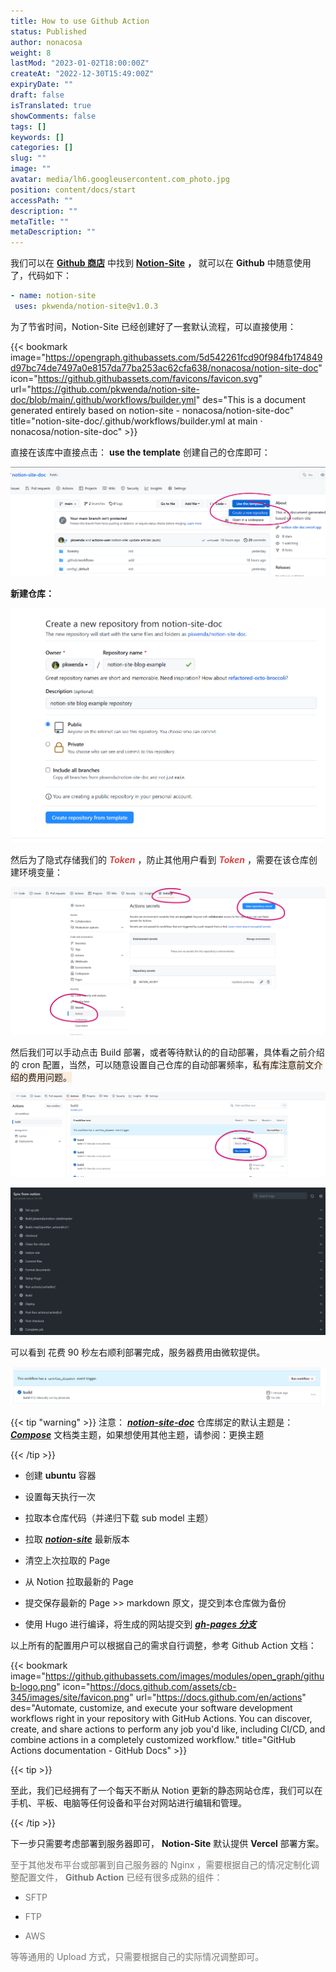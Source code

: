 ```yaml
---
title: How to use Github Action
status: Published
author: nonacosa
weight: 8
lastMod: "2023-01-02T18:00:00Z"
createAt: "2022-12-30T15:49:00Z"
expiryDate: ""
draft: false
isTranslated: true
showComments: false
tags: []
keywords: []
categories: []
slug: ""
image: ""
avatar: media/lh6.googleusercontent.com_photo.jpg
position: content/docs/start
accessPath: ""
description: ""
metaTitle: ""
metaDescription: ""
---
```

我们可以在 **[Github 商店](https://github.com/marketplace)** 中找到 **[Notion-Site](https://github.com/marketplace/actions/notion-site)**  **，** 就可以在 **Github** 中随意使用了，代码如下：


 ```yaml
 - name: notion-site
  uses: pkwenda/notion-site@v1.0.3
 ```
 <!--more-->为了节省时间，Notion-Site 已经创建好了一套默认流程，可以直接使用：

{{< bookmark image="https://opengraph.githubassets.com/5d542261fcd90f984fb174849d97bc74de7497a0e8157da77ba253ac62cfa638/nonacosa/notion-site-doc" icon="https://github.githubassets.com/favicons/favicon.svg" url="https://github.com/pkwenda/notion-site-doc/blob/main/.github/workflows/builder.yml"  des="This is a document generated entirely based on notion-site - nonacosa/notion-site-doc"  title="notion-site-doc/.github/workflows/builder.yml at main · nonacosa/notion-site-doc"  >}}

直接在该库中直接点击： **use the template** 创建自己的仓库即可：



![](media/prod-files-secure.s3.us-west-2.amazonaws.com_e2f5dab2-961a-4dc2-ae04-c4109c388505.png)



 **新建仓库：** 

![](media/prod-files-secure.s3.us-west-2.amazonaws.com_9ea387ed-b28e-411b-a97e-2e2eb566c3ff.png)

然后为了隐式存储我们的<span style="color: rgba(212, 76, 71, 1);"> ***Token*** </span>，防止其他用户看到<span style="color: rgba(212, 76, 71, 1);"> ***Token*** </span>，需要在该仓库创建环境变量：



![](media/prod-files-secure.s3.us-west-2.amazonaws.com_252a785f-9436-44e3-bd5e-a0d7566e066b.png)

然后我们可以手动点击 Build 部署，或者等待默认的的自动部署，具体看之前介绍的 cron 配置，当然，可以随意设置自己仓库的自动部署频率，<span style="background-color: rgba(251, 236, 221, 1);">私有库注意前文介绍的费用问题。</span>

![](media/prod-files-secure.s3.us-west-2.amazonaws.com_bbc10e5b-591b-48d3-8c8a-737f3f95e6c1.png)



![](media/prod-files-secure.s3.us-west-2.amazonaws.com_cd4afefb-31b6-4b9b-b60a-410b37bdcd06.png)

可以看到 花费 90 秒左右顺利部署完成，服务器费用由微软提供。

![](media/prod-files-secure.s3.us-west-2.amazonaws.com_12e5f7ff-ed35-46ae-873f-0dfaf26185b5.png)



{{< tip "warning" >}}
注意： ***[notion-site-doc](https://github.com/pkwenda/notion-site-doc)*** 仓库绑定的默认主题是： ***[Compose](https://github.com/onweru/compose)*** 文档类主题，如果想使用其他主题，请参阅：更换主题

{{< /tip >}}

- 创建 **ubuntu** 容器

- 设置每天执行一次

- 拉取本仓库代码（并递归下载 sub model 主题）

- 拉取 ***[notion-site](https://github.com/pkwenda/notion-site-doc)*** 最新版本

- 清空上次拉取的 Page

- 从 Notion 拉取最新的 Page

- 提交保存最新的 Page >> markdown 原文，提交到本仓库做为备份

- 使用 Hugo 进行编译，将生成的网站提交到 ***[gh-pages 分支](https://github.com/pkwenda/notion-site-doc/tree/gh-pages)*** 

以上所有的配置用户可以根据自己的需求自行调整，参考 Github Action 文档：

{{< bookmark image="https://github.githubassets.com/images/modules/open_graph/github-logo.png" icon="https://docs.github.com/assets/cb-345/images/site/favicon.png" url="https://docs.github.com/en/actions"  des="Automate, customize, and execute your software development workflows right in your repository with GitHub Actions. You can discover, create, and share actions to perform any job you'd like, including CI/CD, and combine actions in a completely customized workflow."  title="GitHub Actions documentation - GitHub Docs"  >}}

{{< tip >}}

至此，我们已经拥有了一个每天不断从 Notion 更新的静态网站仓库，我们可以在手机、平板、电脑等任何设备和平台对网站进行编辑和管理。

{{< /tip >}}

下一步只需要考虑部署到服务器即可， **Notion-Site** 默认提供 **Vercel** 部署方案。



<span style="color: rgba(120, 119, 116, 1);">至于其他发布平台或部署到自己服务器的 Nginx ，需要根据自己的情况定制化调整配置文件，</span><span style="color: rgba(120, 119, 116, 1);"> **Github Action** </span><span style="color: rgba(120, 119, 116, 1);">已经有很多成熟的组件：</span>

- <span style="color: rgba(120, 119, 116, 1);">SFTP</span>

- <span style="color: rgba(120, 119, 116, 1);">FTP</span>

- <span style="color: rgba(120, 119, 116, 1);">AWS</span>

<span style="color: rgba(120, 119, 116, 1);">等等通用的 Upload 方式，只需要根据自己的实际情况调整即可。</span>

